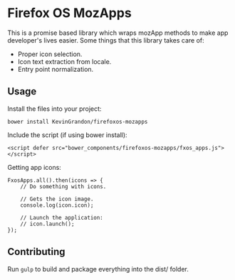 # Firefox OS MozApps

This is a promise based library which wraps mozApp methods to make app developer's lives easier. Some things that this library takes care of:

* Proper icon selection.
* Icon text extraction from locale.
* Entry point normalization.

## Usage

Install the files into your project:
```
bower install KevinGrandon/firefoxos-mozapps
```

Include the script (if using bower install):
```
<script defer src="bower_components/firefoxos-mozapps/fxos_apps.js"></script>
```

Getting app icons:
```
FxosApps.all().then(icons => {
	// Do something with icons.

	// Gets the icon image.
	console.log(icon.icon);

	// Launch the application:
	// icon.launch();
});
```

## Contributing

Run ```gulp``` to build and package everything into the dist/ folder.
